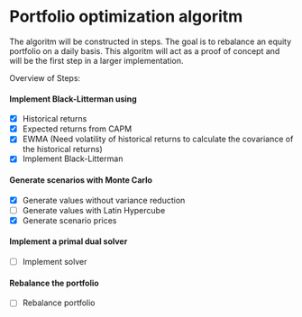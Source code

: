 # Portfolio optimization algoritm
The algoritm will be constructed in steps. The goal is to rebalance an equity portfolio on a daily basis.
This algoritm will act as a proof of concept and will be the first step in a larger implementation.

Overview of Steps:
#### Implement Black-Litterman using 
- [x] Historical returns 
- [x] Expected returns from CAPM
- [x] EWMA (Need volatility of historical returns to calculate the covariance of the historical returns)
- [x] Implement Black-Litterman

#### Generate scenarios with Monte Carlo 
- [x] Generate values without variance reduction
- [ ] Generate values with Latin Hypercube
- [x] Generate scenario prices

#### Implement a primal dual solver
- [ ] Implement solver

#### Rebalance the portfolio
- [ ] Rebalance portfolio
